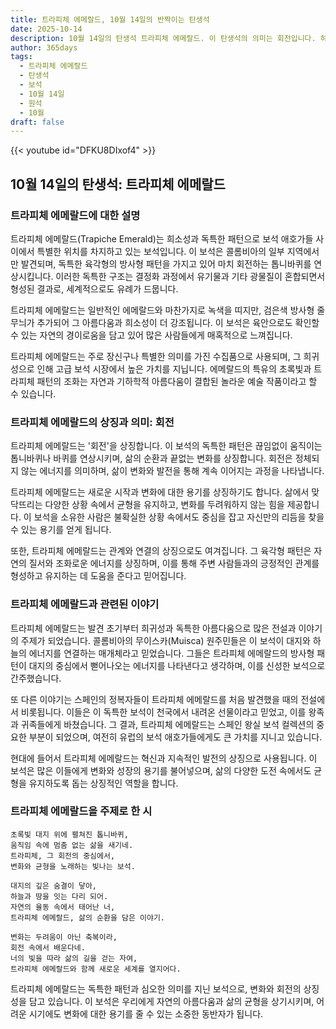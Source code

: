 ```yaml
---
title: 트라피체 에메랄드, 10월 14일의 반짝이는 탄생석
date: 2025-10-14
description: 10월 14일의 탄생석 트라피체 에메랄드. 이 탄생석의 의미는 회전입니다. 하루를 더 특별하게 느끼게 해줄 이 보석이 지닌 이야기들을 알아보세요.
author: 365days
tags:
  - 트라피체 에메랄드
  - 탄생석
  - 보석
  - 10월 14일
  - 원석
  - 10월
draft: false
---
```


{{< youtube id="DFKU8DIxof4" >}}

## 10월 14일의 탄생석: 트라피체 에메랄드

### 트라피체 에메랄드에 대한 설명

트라피체 에메랄드(Trapiche Emerald)는 희소성과 독특한 패턴으로 보석 애호가들 사이에서 특별한 위치를 차지하고 있는 보석입니다. 이 보석은 콜롬비아의 일부 지역에서만 발견되며, 독특한 육각형의 방사형 패턴을 가지고 있어 마치 회전하는 톱니바퀴를 연상시킵니다. 이러한 독특한 구조는 결정화 과정에서 유기물과 기타 광물질이 혼합되면서 형성된 결과로, 세계적으로도 유례가 드뭅니다.

트라피체 에메랄드는 일반적인 에메랄드와 마찬가지로 녹색을 띠지만, 검은색 방사형 줄무늬가 추가되어 그 아름다움과 희소성이 더 강조됩니다. 이 보석은 육안으로도 확인할 수 있는 자연의 경이로움을 담고 있어 많은 사람들에게 매혹적으로 느껴집니다.

트라피체 에메랄드는 주로 장신구나 특별한 의미를 가진 수집품으로 사용되며, 그 희귀성으로 인해 고급 보석 시장에서 높은 가치를 지닙니다. 에메랄드의 특유의 초록빛과 트라피체 패턴의 조화는 자연과 기하학적 아름다움이 결합된 놀라운 예술 작품이라고 할 수 있습니다.

### 트라피체 에메랄드의 상징과 의미: 회전

트라피체 에메랄드는 '회전'을 상징합니다. 이 보석의 독특한 패턴은 끊임없이 움직이는 톱니바퀴나 바퀴를 연상시키며, 삶의 순환과 끝없는 변화를 상징합니다. 회전은 정체되지 않는 에너지를 의미하며, 삶이 변화와 발전을 통해 계속 이어지는 과정을 나타냅니다.

트라피체 에메랄드는 새로운 시작과 변화에 대한 용기를 상징하기도 합니다. 삶에서 맞닥뜨리는 다양한 상황 속에서 균형을 유지하고, 변화를 두려워하지 않는 힘을 제공합니다. 이 보석을 소유한 사람은 불확실한 상황 속에서도 중심을 잡고 자신만의 리듬을 찾을 수 있는 용기를 얻게 됩니다.

또한, 트라피체 에메랄드는 관계와 연결의 상징으로도 여겨집니다. 그 육각형 패턴은 자연의 질서와 조화로운 에너지를 상징하며, 이를 통해 주변 사람들과의 긍정적인 관계를 형성하고 유지하는 데 도움을 준다고 믿어집니다.

### 트라피체 에메랄드과 관련된 이야기

트라피체 에메랄드는 발견 초기부터 희귀성과 독특한 아름다움으로 많은 전설과 이야기의 주제가 되었습니다. 콜롬비아의 무이스카(Muisca) 원주민들은 이 보석이 대지와 하늘의 에너지를 연결하는 매개체라고 믿었습니다. 그들은 트라피체 에메랄드의 방사형 패턴이 대지의 중심에서 뻗어나오는 에너지를 나타낸다고 생각하며, 이를 신성한 보석으로 간주했습니다.

또 다른 이야기는 스페인의 정복자들이 트라피체 에메랄드를 처음 발견했을 때의 전설에서 비롯됩니다. 이들은 이 독특한 보석이 천국에서 내려온 선물이라고 믿었고, 이를 왕족과 귀족들에게 바쳤습니다. 그 결과, 트라피체 에메랄드는 스페인 왕실 보석 컬렉션의 중요한 부분이 되었으며, 여전히 유럽의 보석 애호가들에게도 큰 가치를 지니고 있습니다.

현대에 들어서 트라피체 에메랄드는 혁신과 지속적인 발전의 상징으로 사용됩니다. 이 보석은 많은 이들에게 변화와 성장의 용기를 불어넣으며, 삶의 다양한 도전 속에서도 균형을 유지하도록 돕는 상징적인 역할을 합니다.

### 트라피체 에메랄드을 주제로 한 시

```
초록빛 대지 위에 펼쳐진 톱니바퀴,
움직임 속에 멈춤 없는 삶을 새기네.
트라피체, 그 회전의 중심에서,
변화와 균형을 노래하는 빛나는 보석.

대지의 깊은 숨결이 닿아,
하늘과 땅을 잇는 다리 되어.
자연의 율동 속에서 태어난 너,
트라피체 에메랄드, 삶의 순환을 담은 이야기.

변화는 두려움이 아닌 축복이라,
회전 속에서 배운다네.
너의 빛을 따라 삶의 길을 걷는 자여,
트라피체 에메랄드와 함께 새로운 세계를 열지어다.
```

트라피체 에메랄드는 독특한 패턴과 심오한 의미를 지닌 보석으로, 변화와 회전의 상징성을 담고 있습니다. 이 보석은 우리에게 자연의 아름다움과 삶의 균형을 상기시키며, 어려운 시기에도 변화에 대한 용기를 줄 수 있는 소중한 동반자가 됩니다.